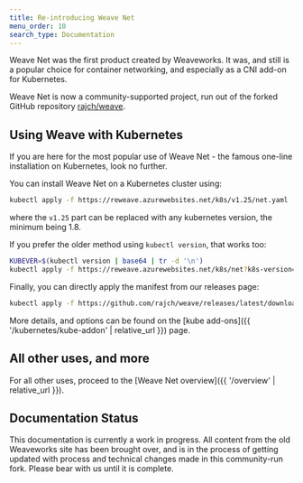 ```yaml
---
title: Re-introducing Weave Net
menu_order: 10
search_type: Documentation
---
```

Weave Net was the first product created by Weaveworks. It was, and still is a popular choice for container networking, and especially as a CNI add-on for Kubernetes.

Weave Net is now a community-supported project, run out of the forked GitHub repository [rajch/weave](https://github.com/rajch/weave).

## Using Weave with Kubernetes

If you are here for the most popular use of Weave Net - the famous one-line installation on Kubernetes, look no further. 

You can install Weave Net on a Kubernetes cluster using:

```bash
kubectl apply -f https://reweave.azurewebsites.net/k8s/v1.25/net.yaml
```
where the `v1.25` part can be replaced with any kubernetes version, the minimum being 1.8.

If you prefer the older method using `kubectl version`, that works too:

```bash
KUBEVER=$(kubectl version | base64 | tr -d '\n')
kubectl apply -f https://reweave.azurewebsites.net/k8s/net?k8s-version=$KUBEVER
```

Finally, you can directly apply the manifest from our releases page:

```bash
kubectl apply -f https://github.com/rajch/weave/releases/latest/download/weave-daemonset-k8s-1.11.yaml
```

More details, and options can be found on the [kube add-ons]({{ '/kubernetes/kube-addon' | relative_url }}) page.

## All other uses, and more

For all other uses, proceed to the [Weave Net overview]({{ '/overview' | relative_url }}).

## Documentation Status

This documentation is currently a work in progress. All content from the old Weaveworks site has been brought over, and is in the process of getting updated with process and technical changes made in this community-run fork. Please bear with us until it is complete.
